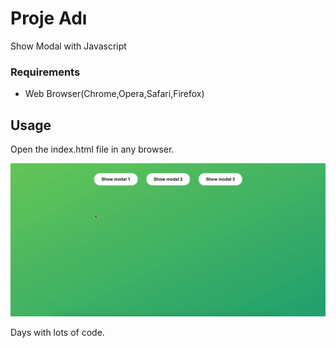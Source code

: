 # Proje Adı

Show Modal with Javascript

### Requirements

- Web Browser(Chrome,Opera,Safari,Firefox)

## Usage

Open the index.html file in any browser.

<img src="https://github.com/krkmzugur/show-modal-js/blob/main/screenshoot.gif?raw=true">

Days with lots of code.
